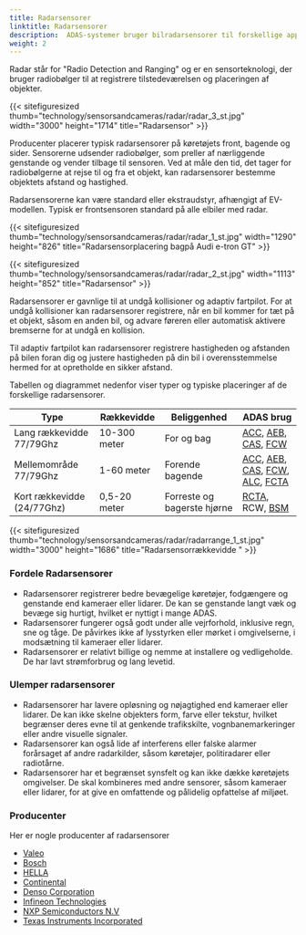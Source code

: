 ```yaml
---
title: Radarsensorer
linktitle: Radarsensorer
description:  ADAS-systemer bruger bilradarsensorer til forskellige applikationer, herunder kollisionsundgåelse, adaptiv fartpilot og detektering af blinde vinkler.
weight: 2
---
```

<!-- markdownlint-disable MD033 -->

Radar står for "Radio Detection and Ranging" og er en sensorteknologi, der bruger radiobølger til at registrere tilstedeværelsen og placeringen af objekter.

{{< sitefiguresized thumb="technology/sensorsandcameras/radar/radar_3_st.jpg" width="3000" height="1714" title="Radarsensor" >}}

Producenter placerer typisk radarsensorer på køretøjets front, bagende og sider. Sensorerne udsender radiobølger, som preller af nærliggende genstande og vender tilbage til sensoren. Ved at måle den tid, det tager for radiobølgerne at rejse til og fra et objekt, kan radarsensorer bestemme objektets afstand og hastighed.

Radarsensorerne kan være standard eller ekstraudstyr, afhængigt af EV-modellen. Typisk er frontsensoren standard på alle elbiler med radar.

{{< sitefiguresized thumb="technology/sensorsandcameras/radar/radar_1_st.jpg" width="1290" height="826" title="Radarsensorplacering bagpå Audi e-tron GT" >}}

{{< sitefiguresized thumb="technology/sensorsandcameras/radar/radar_2_st.jpg" width="1113" height="852" title="Radarsensor" >}}

Radarsensorer er gavnlige til at undgå kollisioner og adaptiv fartpilot.
For at undgå kollisioner kan radarsensorer registrere, når en bil kommer for tæt på et objekt, såsom en anden bil, og advare føreren eller automatisk aktivere bremserne for at undgå en kollision.

Til adaptiv fartpilot kan radarsensorer registrere hastigheden og afstanden på bilen foran dig og justere hastigheden på din bil i overensstemmelse hermed for at opretholde en sikker afstand.

Tabellen og diagrammet nedenfor viser typer og typiske placeringer af de forskellige radarsensorer.

<table class="table table-striped border">
<hoved>
     <tr>
         <th>
             Type
         </th>
         <th>
             Rækkevidde
         </th>
         <th>
             Beliggenhed
         </th>
         <th>
             ADAS brug
         </th>
     </tr>
</thead>
<tbody>
<tr>
     <td>
         Lang rækkevidde 77/79Ghz
     </td>
     <td>
         10-300 meter
     </td>
     <td>
         For og bag
     </td>
     <td>
         <a href="../../driverassistance/adaptivecruisecontrol/">ACC</a>,
         <a href="../../driverassistance/automaticemergencybraking/">AEB</a>,
         <a href="../../driverassistance/collisionavoidancesystems/">CAS</a>,
         <a href="../../driverassistance/forwardcollisionwarning/">FCW</a>
     </td>
</tr>
<tr>
     <td>
         Mellemområde 77/79Ghz
     </td>
     <td>
         1-60 meter
     </td>
     <td>
         Forende bagende
     </td>
     <td>
         <a href="../../driverassistance/adaptivecruisecontrol/">ACC</a>,
         <a href="../../driverassistance/automaticemergencybraking/">AEB</a>,
         <a href="../../driverassistance/collisionavoidancesystems/">CAS</a>,
         <a href="../../driverassistance/forwardcollisionwarning/">FCW</a>,
         <a href="../../driverassistance/automatedlanechange/">ALC</a>,
         <a href="../../driverassistance/frontcrosstrafficassist/">FCTA</a>
     </td>
</tr>
<tr>
     <td>
         Kort rækkevidde (24/77Ghz)
     </td>
     <td>
         0,5-20 meter
     </td>
     <td>
         Forreste og bagerste hjørne
     </td>
     <td>
          <a href="../../driverassistance/rearcrosstrafficalert/">RCTA</a>,
             RCW,
                 <a href="../../driverassistance/blindspotmonitoring/">BSM</a>
     </td>
</tr>

</tbody>

</table>

{{< sitefiguresized thumb="technology/sensorsandcameras/radar/radarrange_1_st.jpg" width="3000" height="1686" title="Radarsensorrækkevidde " >}}


### Fordele Radarsensorer

- Radarsensorer registrerer bedre bevægelige køretøjer, fodgængere og genstande end kameraer eller lidarer. De kan se genstande langt væk og bevæge sig hurtigt, hvilket er nyttigt i mange ADAS.
- Radarsensorer fungerer også godt under alle vejrforhold, inklusive regn, sne og tåge. De påvirkes ikke af lysstyrken eller mørket i omgivelserne, i modsætning til kameraer eller lidarer.
- Radarsensorer er relativt billige og nemme at installere og vedligeholde. De har lavt strømforbrug og lang levetid.

### Ulemper radarsensorer

- Radarsensorer har lavere opløsning og nøjagtighed end kameraer eller lidarer. De kan ikke skelne objekters form, farve eller tekstur, hvilket begrænser deres evne til at genkende trafikskilte, vognbanemarkeringer eller andre visuelle signaler.
- Radarsensorer kan også lide af interferens eller falske alarmer forårsaget af andre radarkilder, såsom køretøjer, politiradarer eller radiotårne.
- Radarsensorer har et begrænset synsfelt og kan ikke dække køretøjets omgivelser. De skal kombineres med andre sensorer, såsom kameraer eller lidarer, for at give en omfattende og pålidelig opfattelse af miljøet.

### Producenter

Her er nogle producenter af radarsensorer

- [Valeo](https://www.valeo.com/da/)
- [Bosch](https://www.bosch-mobility.com/en/solutions/sensors/front-radar-sensor/)
- [HELLA](https://www.hella.com/partnerworld/us/Product-range/ADAS-Transforming-the-automotive-industry-47101/)
- [Continental](https://www.continental-automotive.com/da/components/radars.html)
- [Denso Corporation](https://www.denso.com/global/en/driven-base/feature/mobility/)
- [Infineon Technologies](https://www.infineon.com/cms/en/product/sensor/radar-sensors/)
- [NXP Semiconductors N.V](https://www.nxp.com/applications/automotive/adas-and-safe-driving/automotive-radar-systems:RADAR-SYSTEMS)
- [Texas Instruments Incorporated](https://www.ti.com/sensors/mmwave-radar/overview.html)
